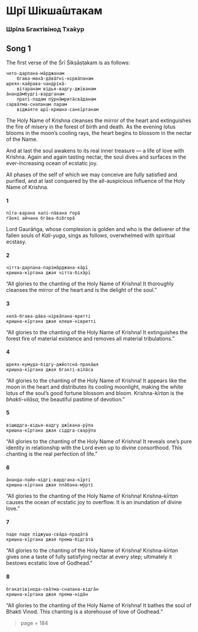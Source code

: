 # Шрī Шікша̄штакам

### Шрīла Бгактівінод Тха̄кур

## Song 1

The first verse of the Śrī Śikṣāṣṭakam is as follows:

    чето-дарпана-ма̄рджанам
        бгава-маха̄-да̄ва̄ґні-нірва̄панам
    шреях-кайрава-чандріка̄-
        вітаранам відья-вадгу-джīванам
    а̄нанда̄мбудгі-вардганам
        праті-падам пӯрна̄мрита̄сва̄данам
    сарва̄тма-снапанам парам
        віджаяте шрī-кришна-санкīртанам

The Holy Name of Krishna cleanses the mirror of the heart and extinguishes the fire of misery in the forest of birth and death. As the evening lotus blooms in the moon’s cooling rays, the heart begins to blossom in the nectar of the Name.

And at last the soul awakens to its real inner treasure — a life of love with Krishna. Again and again tasting nectar, the soul dives and surfaces in the ever-increasing ocean of ecstatic joy.

All phases of the self of which we may conceive are fully satisfied and purified, and at last conquered by the all-auspicious influence of the Holy Name of Krishna.

#### 1

    пīта-варана калі-па̄вана ґора̄
    ґа̄ояі айчана бга̄ва-бібгора̄

Lord Gaurāṅga, whose complexion is golden and who is the deliverer of the fallen souls of *Kali-yuga*, sings as follows, overwhelmed with spiritual ecstasy.

#### 2

    чітта-дарпана-паріма̄рджана-ка̄рī
    кришна-кīртана джая чітта-біха̄рī

“All glories to the chanting of the Holy Name of Krishna! It thoroughly cleanses the mirror of the heart and is the delight of the soul.”

#### 3

    хела̄-бгава-да̄ва-нірва̄пана-вритті
    кришна-кīртана джая клешя-нівритті

“All glories to the chanting of the Holy Name of Krishna! It extinguishes the forest fire of material existence and removes all material tribulations.”

#### 4

    шреях-кумуда-бідгу-джйотсна̄-прака̄шя
    кришна-кīртана джая бгакті-віла̄са

“All glories to the chanting of the Holy Name of Krishna! It appears like the moon in the heart and distributes its cooling moonlight, making the white lotus of the soul’s good fortune blossom and bloom. Krishna-*kīrtan* is the *bhakti-vilāsa*, the beautiful pastime of devotion.”

#### 5

    вішюддга-відья-вадгу джīвана-рӯпа
    кришна-кīртана джая сіддга-сварӯпа

“All glories to the chanting of the Holy Name of Krishna! It reveals one’s pure identity in relationship with the Lord even up to divine consorthood. This chanting is the real perfection of life.”

#### 6

    а̄нанда-пайо-нідгі-вардгана-кīрті
    кришна-кīртана джая пла̄бана-мӯрті

“All glories to the chanting of the Holy Name of Krishna! Krishna-*kīrtan* causes the ocean of ecstatic joy to overflow. It is an inundation of divine love.”

#### 7

    паде паде пīджуша-сва̄да-прада̄та̄
    кришна-кīртана джая према-бідга̄та̄

“All glories to the chanting of the Holy Name of Krishna! Krishna-*kīrtan* gives one a taste of fully satisfying nectar at every step; ultimately it bestows ecstatic love of Godhead.”

#### 8

    бгакатівінода-сва̄тма-снапана-відга̄н
    кришна-кīртана джая према-ніда̄н

“All glories to the chanting of the Holy Name of Krishna! It bathes the soul of Bhakti Vinod. This chanting is a storehouse of love of Godhead.”


> page = 184